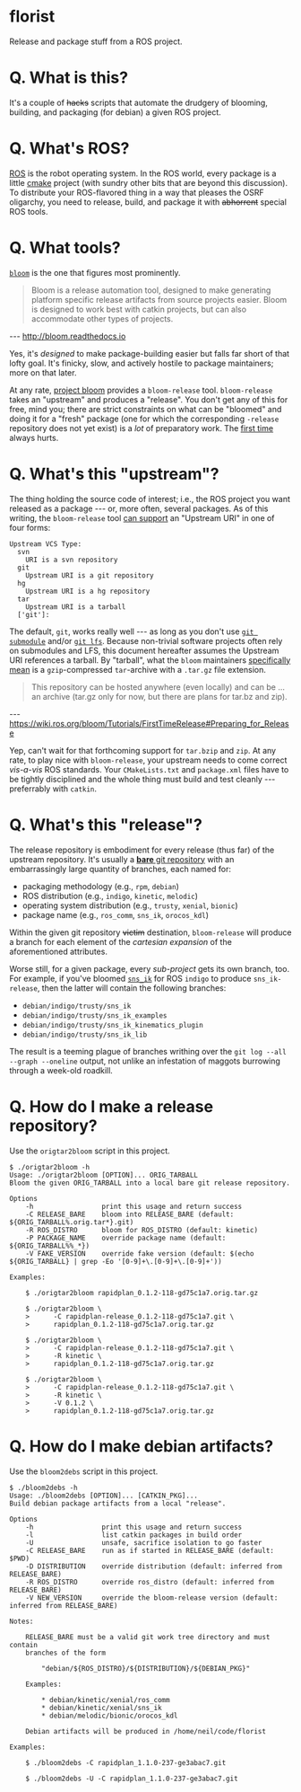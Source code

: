 florist
=======

Release and package stuff from a ROS project.

# Q. What is this?

It's a couple of ~~hacks~~ scripts that automate the drudgery of blooming,
building, and packaging (for debian) a given ROS project.

# Q. What's ROS?

[ROS][ros] is the robot operating system. In the ROS world, every package is a
little [cmake][cmake] project (with sundry other bits that are beyond this
discussion). To distribute your ROS-flavored thing in a way that pleases the
OSRF oligarchy, you need to release, build, and package it with ~~abhorrent~~
special ROS tools.

# Q. What tools?

[`bloom`][wiki-bloom] is the one that figures most prominently.

> Bloom is a release automation tool, designed to make generating platform
> specific release artifacts from source projects easier. Bloom is designed to
> work best with catkin projects, but can also accommodate other types of
> projects.

--- http://bloom.readthedocs.io

Yes, it's _designed_ to make package-building easier but falls far short of
that lofty goal. It's finicky, slow, and actively hostile to package
maintainers; more on that later.

At any rate, [project bloom][project-bloom] provides a `bloom-release`
tool. `bloom-release` takes an "upstream" and produces a "release". You don't
get any of this for free, mind you; there are strict constraints on what can be
"bloomed" and doing it for a "fresh" package (one for which the corresponding
`-release` repository does not yet exist) is a *lot* of preparatory work. The
[first time][first-time] always hurts.

# Q. What's this "upstream"?

The thing holding the source code of interest; i.e., the ROS project you want
released as a package --- or, more often, several packages. As of this writing,
the `bloom-release` tool [can support][first-time-config] an "Upstream URI" in
one of four forms:

    Upstream VCS Type:
      svn
        URI is a svn repository
      git
        Upstream URI is a git repository
      hg
        Upstream URI is a hg repository
      tar
        Upstream URI is a tarball
      ['git']:

The default, `git`, works really well --- as long as you don't use [`git
submodule`][git-submodule] and/or [`git lfs`][git-lfs]. Because non-trivial
software projects often rely on submodules and LFS, this document hereafter
assumes the Upstream URI references a tarball. By "tarball", what the `bloom`
maintainers [specifically mean][targz-specifically] is a `gzip`-compressed
`tar`-archive with a `.tar.gz` file extension.

> This repository can be hosted anywhere (even locally) and can be ... an
> archive (tar.gz only for now, but there are plans for tar.bz and zip).

--- https://wiki.ros.org/bloom/Tutorials/FirstTimeRelease#Preparing_for_Release

Yep, can't wait for that forthcoming support for `tar.bzip` and `zip`. At any
rate, to play nice with `bloom-release`, your upstream needs to come correct
*vis-a-vis* ROS standards. Your `CMakeLists.txt` and `package.xml` files have
to be tightly disciplined and the whole thing must build and test cleanly ---
preferrably with `catkin`.

[git-submodule]:https://git-scm.com/book/en/v2/Git-Tools-Submodules
[git-lfs]:https://git-lfs.github.com/
[targz-specifically]:https://github.com/ros-infrastructure/bloom/commit/b3f59bfc03e00806451ad2b054819291a45844f2#diff-43085dccbe9f83cd09c4636a5543faacR288


# Q. What's this "release"?

The release repository is embodiment for every release (thus far) of the
upstream repository. It's usually a [**bare** git repository][git-init-bare]
with an embarrassingly large quantity of branches, each named for:

* packaging methodology (e.g., `rpm`, `debian`)
* ROS distribution (e.g., `indigo`, `kinetic`, `melodic`)
* operating system distribution (e.g., `trusty`, `xenial`, `bionic`)
* package name (e.g., `ros_comm`, `sns_ik`, `orocos_kdl`)

Within the given git repository ~~victim~~ destination, `bloom-release` will
produce a branch for each element of the _cartesian expansion_ of the
aforementioned attributes.

Worse still, for a given package, every _sub-project_ gets its own branch,
too. For example, if you've bloomed [`sns_ik`][gh-sns-ik] for ROS `indigo` to
produce `sns_ik-release`, then the latter will contain the following branches:

* `debian/indigo/trusty/sns_ik`
* `debian/indigo/trusty/sns_ik_examples`
* `debian/indigo/trusty/sns_ik_kinematics_plugin`
* `debian/indigo/trusty/sns_ik_lib`

The result is a teeming plague of branches writhing over the `git log --all
--graph --oneline` output, not unlike an infestation of maggots burrowing
through a week-old roadkill.

[git-init-bare]:https://git-scm.com/docs/git-init#Documentation/git-init.txt---bare
[gh-sns-ik]:https://github.com/RethinkRobotics-opensource/sns_ik

# Q. How do I make a release repository?

Use the `origtar2bloom` script in this project.

    $ ./origtar2bloom -h
    Usage: ./origtar2bloom [OPTION]... ORIG_TARBALL
    Bloom the given ORIG_TARBALL into a local bare git release repository.
    
    Options
        -h                 print this usage and return success
        -C RELEASE_BARE    bloom into RELEASE_BARE (default: ${ORIG_TARBALL%.orig.tar*}.git)
        -R ROS_DISTRO      bloom for ROS_DISTRO (default: kinetic)
        -P PACKAGE_NAME    override package name (default: ${ORIG_TARBALL%%_*})
        -V FAKE_VERSION    override fake version (default: $(echo ${ORIG_TARBALL} | grep -Eo '[0-9]+\.[0-9]+\.[0-9]+'))
    
    Examples:
    
        $ ./origtar2bloom rapidplan_0.1.2-118-gd75c1a7.orig.tar.gz
    
        $ ./origtar2bloom \
        >      -C rapidplan-release_0.1.2-118-gd75c1a7.git \
        >      rapidplan_0.1.2-118-gd75c1a7.orig.tar.gz
    
        $ ./origtar2bloom \
        >      -C rapidplan-release_0.1.2-118-gd75c1a7.git \
        >      -R kinetic \
        >      rapidplan_0.1.2-118-gd75c1a7.orig.tar.gz
    
        $ ./origtar2bloom \
        >      -C rapidplan-release_0.1.2-118-gd75c1a7.git \
        >      -R kinetic \
        >      -V 0.1.2 \
        >      rapidplan_0.1.2-118-gd75c1a7.orig.tar.gz

# Q. How do I make debian artifacts?

Use the `bloom2debs` script in this project.

    $ ./bloom2debs -h
    Usage: ./bloom2debs [OPTION]... [CATKIN_PKG]...
    Build debian package artifacts from a local "release".
    
    Options
        -h                 print this usage and return success
        -l                 list catkin packages in build order
        -U                 unsafe, sacrifice isolation to go faster
        -C RELEASE_BARE    run as if started in RELEASE_BARE (default: $PWD)
        -D DISTRIBUTION    override distribution (default: inferred from RELEASE_BARE)
        -R ROS_DISTRO      override ros_distro (default: inferred from RELEASE_BARE)
        -V NEW_VERSION     override the bloom-release version (default: inferred from RELEASE_BARE)
    
    Notes:
    
        RELEASE_BARE must be a valid git work tree directory and must contain
        branches of the form
    
            "debian/${ROS_DISTRO}/${DISTRIBUTION}/${DEBIAN_PKG}"
    
        Examples:
    
            * debian/kinetic/xenial/ros_comm
            * debian/kinetic/xenial/sns_ik
            * debian/melodic/bionic/orocos_kdl
    
        Debian artifacts will be produced in /home/neil/code/florist
    
    Examples:
    
        $ ./bloom2debs -C rapidplan_1.1.0-237-ge3abac7.git
    
        $ ./bloom2debs -U -C rapidplan_1.1.0-237-ge3abac7.git

[ros]:http://www.ros.org
[cmake]:https://cmake.org
[wiki-bloom]:http://wiki.ros.org/bloom
[project-bloom]:https://pypi.org/project/bloom
[first-time]:http://wiki.ros.org/bloom/Tutorials/FirstTimeRelease
[first-time-config]:https://wiki.ros.org/bloom/Tutorials/FirstTimeRelease#Configure_a_Release_Track
